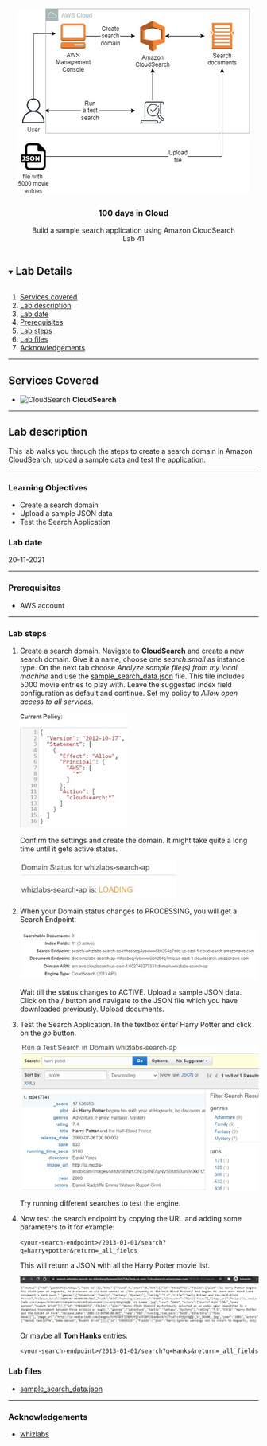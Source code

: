 

<br />

<p align="center">
  <a href="img/">
    <img src="img/lab41_diagram.jpg" alt="cloudofthings" width="467" height="375">
  </a>
  <h3 align="center">100 days in Cloud</h3>
<p align="center">
     Build a sample search application using Amazon CloudSearch
    <br />
    Lab 41
    <br/>
  </p>







</p>

<details open="open">
  <summary><h2 style="display: inline-block">Lab Details</h2></summary>
  <ol>
    <li><a href="#services-covered">Services covered</a>
    <li><a href="#lab-description">Lab description</a></li>
    </li>
    <li><a href="#lab-date">Lab date</a></li>
    <li><a href="#prerequisites">Prerequisites</a></li>    
    <li><a href="#lab-steps">Lab steps</a></li>
    <li><a href="#lab-files">Lab files</a></li>
    <li><a href="#acknowledgements">Acknowledgements</a></li>
  </ol>
</details>

---

## Services Covered
* ![CloudSearch](https://github.com/CloudedThings/100-Days-in-Cloud/blob/main/images/CloudSearch.png) **CloudSearch**
---

## Lab description

This lab walks you through the steps to create a search domain in Amazon CloudSearch, upload a sample data and test the application.

---

### Learning Objectives
* Create a search domain
* Upload a sample JSON data
* Test the Search Application

### Lab date
20-11-2021

---

### Prerequisites
* AWS account

---

### Lab steps
1. Create a search domain. Navigate to **CloudSearch** and create a new search domain. Give it a name, choose one *search.small* as instance type. On the next tab choose *Analyze sample file(s) from my local machine* and use the [sample_search_data.json](sample_search_data.json) file. This file includes 5000 movie entries to play with. Leave the suggested index field configuration as default and continue. Set my policy to *Allow open access to all services*.

   <img src="img/lab41_open_access_policy.jpg" alt="open_access_policy" style="zoom:80%;" />

   Confirm the settings and create the domain. It might take quite a long time until it gets active status.

   <img src="img/lab41_domain_status.jpg" alt="domain_status" style="zoom:80%;" />

2. When your Domain status changes to PROCESSING, you will get a Search Endpoint. 

   <img src="img/lab41_search_endpoint.jpg" alt="search_endpoint" style="zoom:80%;" />

   Wait till the status changes to ACTIVE. Upload a sample JSON data. Click on the /  button and navigate to the JSON file which you have downloaded previously. Upload documents. 

3. Test the Search Application. In the textbox enter Harry Potter and click on the *go* button. 

   <img src="img/lab41_harry_search.jpg" alt="harry_search" style="zoom:80%;" />

   Try running different searches to test the engine. 

4. Now test the search endpoint by copying the URL and adding some parameters to it for example:

   ```
   <your-search-endpoint>/2013-01-01/search?q=harry+potter&return=_all_fields
   ```

   This will return a JSON with all the Harry Potter movie list.

   <img src="img/lab41_search_endpoint_harry.jpg" alt="search_endpoint_harry" style="zoom:80%;" />

   Or maybe all **Tom Hanks** entries:

   ```
   <your-search-endpoint>/2013-01-01/search?q=Hanks&return=_all_fields
   ```

   

### Lab files
* [sample_search_data.json](sample_search_data.json)
---

### Acknowledgements
* [whizlabs](https://play.whizlabs.com/site/task_details?lab_type=1&task_id=187&quest_id=31)

